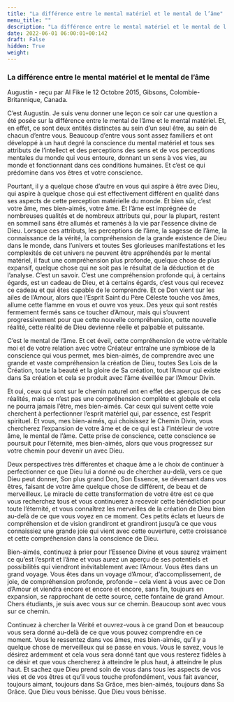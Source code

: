 ```yaml
---
title: "La différence entre le mental matériel et le mental de l’âme"
menu_title: ""
description: "La différence entre le mental matériel et le mental de l’âme"
date: 2022-06-01 06:00:01+00:142
draft: False
hidden: True
weight:
---
```

### La différence entre le mental matériel et le mental de l’âme

Augustin - reçu par Al Fike le 12 Octobre 2015, Gibsons, Colombie-Britannique, Canada.

C’est Augustin. Je suis venu donner une leçon ce soir car une question a été posée sur la différence entre le mental de l’âme et le mental matériel. Et, en effet, ce sont deux entités distinctes au sein d’un seul être, au sein de chacun d’entre vous. Beaucoup d’entre vous sont assez familiers et ont développé à un haut degré la conscience du mental matériel et tous ses attributs de l’intellect et des perceptions des sens et de vos perceptions mentales du monde qui vous entoure, donnant un sens à vos vies, au monde et fonctionnant dans ces conditions humaines. Et c’est ce qui prédomine dans vos êtres et votre conscience.

Pourtant, il y a quelque chose d’autre en vous qui aspire à être avec Dieu, qui aspire à quelque chose qui est effectivement différent en qualité dans ses aspects de cette perception matérielle du monde. Et bien sûr, c’est votre âme, mes bien-aimés, votre âme. Et l’âme est imprégnée de nombreuses qualités et de nombreux attributs qui, pour la plupart, restent en sommeil sans être allumés et ramenés à la vie par l’essence divine de Dieu. Lorsque ces attributs, les perceptions de l’âme, la sagesse de l’âme, la connaissance de la vérité, la compréhension de la grande existence de Dieu dans le monde, dans l’univers et toutes Ses glorieuses manifestations et les complexités de cet univers ne peuvent être appréhendés par le mental matériel, il faut une compréhension plus profonde, quelque chose de plus expansif, quelque chose qui ne soit pas le résultat de la déduction et de l’analyse. C’est un savoir. C’est une compréhension profonde qui, à certains égards, est un cadeau de Dieu, et à certains égards, c’est vous qui recevez ce cadeau et qui êtes capable de le comprendre. Et ce Don vient sur les ailes de l’Amour, alors que l’Esprit Saint du Père Céleste touche vos âmes, allume cette flamme en vous et ouvre vos yeux. Des yeux qui sont restés fermement fermés sans ce toucher d’Amour, mais qui s’ouvrent progressivement pour que cette nouvelle compréhension, cette nouvelle réalité, cette réalité de Dieu devienne réelle et palpable et puissante.

C’est le mental de l’âme. Et cet éveil, cette compréhension de votre véritable moi et de votre relation avec votre Créateur entraîne une symbiose de la conscience qui vous permet, mes bien-aimés, de comprendre avec une grande et vaste compréhension la création de Dieu, toutes Ses Lois de la Création, toute la beauté et la gloire de Sa création, tout l’Amour qui existe dans Sa création et cela se produit avec l’âme éveillée par l’Amour Divin.

Et oui, ceux qui sont sur le chemin naturel ont en effet des aperçus de ces réalités, mais ce n’est pas une compréhension complète et globale et cela ne pourra jamais l’être, mes bien-aimés. Car ceux qui suivent cette voie cherchent à perfectionner l’esprit matériel qui, par essence, est l’esprit spirituel. Et vous, mes bien-aimés, qui choisissez le Chemin Divin, vous chercherez l’expansion de votre âme et de ce qui est à l’intérieur de votre âme, le mental de l’âme. Cette prise de conscience, cette conscience se poursuit pour l’éternité, mes bien-aimés, alors que vous progressez sur votre chemin pour devenir un avec Dieu.

Deux perspectives très différentes et chaque âme a le choix de continuer à perfectionner ce que Dieu lui a donné ou de chercher au-delà, vers ce que Dieu peut donner, Son plus grand Don, Son Essence, se déversant dans vos êtres, faisant de votre âme quelque chose de différent, de beau et de merveilleux. Le miracle de cette transformation de votre être est ce que vous recherchez tous et vous continuerez à recevoir cette bénédiction pour toute l’éternité, et vous connaîtrez les merveilles de la création de Dieu bien au-delà de ce que vous voyez en ce moment. Ces petits éclats et lueurs de compréhension et de vision grandiront et grandiront jusqu’à ce que vous connaissiez une grande joie qui vient avec cette ouverture, cette croissance et cette compréhension dans la conscience de Dieu.

Bien-aimés, continuez à prier pour l’Essence Divine et vous saurez vraiment ce qu’est l’esprit et l’âme et vous aurez un aperçu de ses potentiels et possibilités qui viendront inévitablement avec l’Amour. Vous êtes dans un grand voyage. Vous êtes dans un voyage d’Amour, d’accomplissement, de joie, de compréhension profonde, profonde – cela vient à vous avec ce Don d’Amour et viendra encore et encore et encore, sans fin, toujours en expansion, se rapprochant de cette source, cette fontaine de grand Amour. Chers étudiants, je suis avec vous sur ce chemin. Beaucoup sont avec vous sur ce chemin.

Continuez à chercher la Vérité et ouvrez-vous à ce grand Don et beaucoup vous sera donné au-delà de ce que vous pouvez comprendre en ce moment. Vous le ressentez dans vos âmes, mes bien-aimés, qu’il y a quelque chose de merveilleux qui se passe en vous. Vous le savez, vous le désirez ardemment et cela vous sera donné tant que vous resterez fidèles à ce désir et que vous chercherez à atteindre le plus haut, à atteindre le plus haut. Et sachez que Dieu prend soin de vous dans tous les aspects de vos vies et de vos êtres et qu’il vous touche profondément, vous fait avancer, toujours aimant, toujours dans Sa Grâce, mes bien-aimés, toujours dans Sa Grâce. Que Dieu vous bénisse. Que Dieu vous bénisse.
